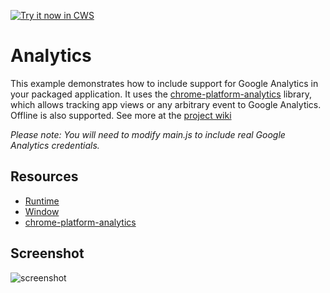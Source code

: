 <a target="_blank" href="https://chrome.google.com/webstore/detail/anfhlhgdnbpnglngmblhkdifdbcepjce">![Try it now in CWS](https://raw.github.com/GoogleChrome/chrome-app-samples/master/tryitnowbutton.png "Click here to install this sample from the Chrome Web Store")</a>


# Analytics

This example demonstrates how to include support for Google Analytics in your
packaged application. It uses the 
[chrome-platform-analytics](https://github.com/GoogleChrome/chrome-platform-analytics) library,
which allows tracking app views or any arbitrary event to Google Analytics.
Offline is also supported. See more at the [project wiki](https://github.com/GoogleChrome/chrome-platform-analytics/wiki)

*Please note: You will need to modify main.js to include real Google Analytics credentials.*

## Resources

* [Runtime](http://developer.chrome.com/trunk/apps/app.runtime.html)
* [Window](http://developer.chrome.com/trunk/apps/app.window.html)
* [chrome-platform-analytics](https://github.com/GoogleChrome/chrome-platform-analytics/wiki)

     
## Screenshot
![screenshot](https://raw.github.com/GoogleChrome/chrome-app-samples/master/analytics/assets/screenshot_1280_800.png)

